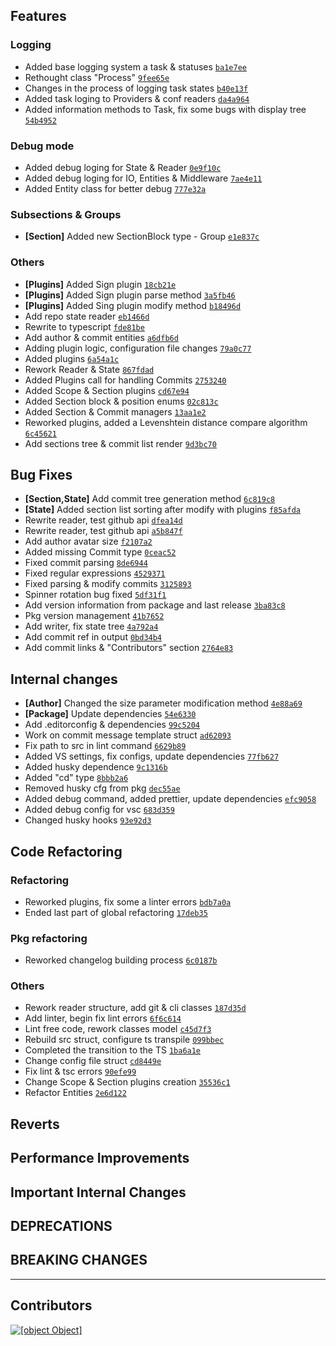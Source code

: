 ## Features
### Logging
- Added base logging system a task & statuses  [``` ba1e7ee ```](https://github.com/keindev/changelog-guru/commit/ba1e7eeb4ac0c12044cbbe4ba17337add9f4bef1)
- Rethought class "Process"  [``` 9fee65e ```](https://github.com/keindev/changelog-guru/commit/9fee65edb1367e2d7a0ef914612f08bfd92b409b)
- Changes in the process of logging task states  [``` b40e13f ```](https://github.com/keindev/changelog-guru/commit/b40e13f2cde4fb283ecad8ab4e960fd0581dfca7)
- Added task loging to Providers & conf readers  [``` da4a964 ```](https://github.com/keindev/changelog-guru/commit/da4a9648e347355c44bb624dc4ffd3329309b302)
- Added information methods to Task, fix some bugs with display tree  [``` 54b4952 ```](https://github.com/keindev/changelog-guru/commit/54b49526b1ac69bbf8c3b42cad840c01f6743ea9)
### Debug mode
- Added debug loging for State & Reader  [``` 0e9f10c ```](https://github.com/keindev/changelog-guru/commit/0e9f10c025b094fc2ca84c5c4f2adda7921f511e)
- Added debug loging for IO, Entities & Middleware  [``` 7ae4e11 ```](https://github.com/keindev/changelog-guru/commit/7ae4e11d0956f95282e65c93daf829db78ed35c0)
- Added Entity class for better debug  [``` 777e32a ```](https://github.com/keindev/changelog-guru/commit/777e32a9082549e46c7bb6390af7bc2ca6949c4b)
### Subsections & Groups
- **[Section]** Added new SectionBlock type - Group  [``` e1e837c ```](https://github.com/keindev/changelog-guru/commit/e1e837ccf41fd543af77bf2595bca97adfecb0d7)
### Others
- **[Plugins]** Added Sign plugin  [``` 18cb21e ```](https://github.com/keindev/changelog-guru/commit/18cb21e45693d68e6cc499aac72882d91161fac2)
- **[Plugins]** Added Sign plugin parse method  [``` 3a5fb46 ```](https://github.com/keindev/changelog-guru/commit/3a5fb46755f9f12dd38142187f88eac7d3b81a99)
- **[Plugins]** Added Sing plugin modify method  [``` b18496d ```](https://github.com/keindev/changelog-guru/commit/b18496da836d33acb38e148032716e5abe374036)
- Add repo state reader  [``` eb1466d ```](https://github.com/keindev/changelog-guru/commit/eb1466da10729a4753fd936a9948551f76bd6e8a)
- Rewrite to typescript  [``` fde81be ```](https://github.com/keindev/changelog-guru/commit/fde81bef20850e326cdc4651015f7473a136b623)
- Add author & commit entities  [``` a6dfb6d ```](https://github.com/keindev/changelog-guru/commit/a6dfb6d6660ef32662a429fb470b34adbe1840d4)
- Adding plugin logic, configuration file changes  [``` 79a0c77 ```](https://github.com/keindev/changelog-guru/commit/79a0c77d6d8a04af0018288d68bfda06ab5da82c)
- Added plugins  [``` 6a54a1c ```](https://github.com/keindev/changelog-guru/commit/6a54a1cc5268f6ff14c6ecb2de66baa19c5d430a)
- Rework Reader & State  [``` 867fdad ```](https://github.com/keindev/changelog-guru/commit/867fdad66ab75b656a350e9a507410312a251ace)
- Added Plugins  call for handling Сommits  [``` 2753240 ```](https://github.com/keindev/changelog-guru/commit/27532404adba5d198f700e63054a1abe0b8120a9)
- Added Scope & Section plugins  [``` cd67e94 ```](https://github.com/keindev/changelog-guru/commit/cd67e94d5a6d4222631dab60540099f1497683e3)
- Added Section block & position enums  [``` 02c813c ```](https://github.com/keindev/changelog-guru/commit/02c813ce9e60859714358df21e9d1cd39ea18372)
- Added Section & Commit managers  [``` 13aa1e2 ```](https://github.com/keindev/changelog-guru/commit/13aa1e2053a0fa3de4b29c6f3a74b8557d1a98f4)
- Reworked plugins, added a Levenshtein distance compare algorithm  [``` 6c45621 ```](https://github.com/keindev/changelog-guru/commit/6c456218d0a6ccd698e56e3cb1f024e56db57844)
- Add sections tree & commit list render  [``` 9d3bc70 ```](https://github.com/keindev/changelog-guru/commit/9d3bc7004cb591eb3c5db11b5d4c3fec5540b2cb)
## Bug Fixes
- **[Section,State]** Add commit tree generation method  [``` 6c819c8 ```](https://github.com/keindev/changelog-guru/commit/6c819c80096fd1276185ad5d5180ada3965500e9)
- **[State]** Added section list sorting after modify with plugins  [``` f85afda ```](https://github.com/keindev/changelog-guru/commit/f85afda8443a3a593dbc3220da8a78ea007a209c)
- Rewrite reader, test github api  [``` dfea14d ```](https://github.com/keindev/changelog-guru/commit/dfea14d54f3a44d29bf943ea9a138538a5d7f2ae)
- Rewrite reader, test github api  [``` a5b847f ```](https://github.com/keindev/changelog-guru/commit/a5b847fc992182e3377a49d7777f2d22eb3f05ef)
- Add author avatar size  [``` f2107a2 ```](https://github.com/keindev/changelog-guru/commit/f2107a21143370f69a1edd965e2354d040456512)
- Added missing Commit type  [``` 0ceac52 ```](https://github.com/keindev/changelog-guru/commit/0ceac527bef36747930de4e91df52acd46017cdd)
- Fixed commit parsing  [``` 8de6944 ```](https://github.com/keindev/changelog-guru/commit/8de6944e8ac88bc96b8a3e83117ac506f36e7736)
- Fixed regular expressions  [``` 4529371 ```](https://github.com/keindev/changelog-guru/commit/452937153e7cd3582002c1538af00bfd23e37eed)
- Fixed parsing & modify commits  [``` 3125893 ```](https://github.com/keindev/changelog-guru/commit/3125893812639b832e1933bec6eb616e7de62f54)
- Spinner rotation bug fixed  [``` 5df31f1 ```](https://github.com/keindev/changelog-guru/commit/5df31f15da9d59bd71ea67d89ad7b628786589e9)
- Add version information from package and last release  [``` 3ba83c8 ```](https://github.com/keindev/changelog-guru/commit/3ba83c818ecd0566f077b969a05c3de2279803dc)
- Pkg version management  [``` 41b7652 ```](https://github.com/keindev/changelog-guru/commit/41b7652a3fcab0d0e812e91745897e82300b2495)
- Add writer, fix state tree  [``` 4a792a4 ```](https://github.com/keindev/changelog-guru/commit/4a792a4e0b487611611962cd60861b794d5e0562)
- Add commit ref in output  [``` 0bd34b4 ```](https://github.com/keindev/changelog-guru/commit/0bd34b47bfe986e95f2f04abc3702773fcf9558c)
- Add commit links & "Contributors" section  [``` 2764e83 ```](https://github.com/keindev/changelog-guru/commit/2764e83b47d9c0ed0a3ca7848476bda28e5f17c9)
## Internal сhanges
- **[Author]** Сhanged the size parameter modification method  [``` 4e88a69 ```](https://github.com/keindev/changelog-guru/commit/4e88a6906d363e24d8a4ccec6211906bf5825658)
- **[Package]** Update dependencies  [``` 54e6330 ```](https://github.com/keindev/changelog-guru/commit/54e63302f890edb007dd3a5911d6ae08ad62134f)
- Add .editorconfig & dependencies  [``` 99c5204 ```](https://github.com/keindev/changelog-guru/commit/99c5204c7f1816a0aac980ff56aa2c0573cb437a)
- Work on commit message template struct  [``` ad62093 ```](https://github.com/keindev/changelog-guru/commit/ad62093ee283cbf772724be6779935951a57bb17)
- Fix path to src in lint command  [``` 6629b89 ```](https://github.com/keindev/changelog-guru/commit/6629b89b82ce9262929938e8548fd884c2af13d3)
- Added VS settings, fix configs, update dependencies  [``` 77fb627 ```](https://github.com/keindev/changelog-guru/commit/77fb62753b6e7f634805215b7253c39b8947fc48)
- Added husky dependence  [``` 9c1316b ```](https://github.com/keindev/changelog-guru/commit/9c1316bc9ea7f8cc0e8234ca6b2e713015b71b98)
- Added "cd" type  [``` 8bbb2a6 ```](https://github.com/keindev/changelog-guru/commit/8bbb2a612fe2a8f52beb374c16a2d8972bc77893)
- Removed husky cfg from pkg  [``` dec55ae ```](https://github.com/keindev/changelog-guru/commit/dec55ae96d4020ddae99d521bcd7f86fbfc39ad7)
- Added debug command, added prettier, update dependencies  [``` efc9058 ```](https://github.com/keindev/changelog-guru/commit/efc9058577e69eea9bc701c6b09931f8a22dd2d6)
- Added debug config for vsc  [``` 683d359 ```](https://github.com/keindev/changelog-guru/commit/683d359880688c43de98a706f272107187df3023)
- Changed husky hooks  [``` 93e92d3 ```](https://github.com/keindev/changelog-guru/commit/93e92d38234536a06423894a761e243915f05d6a)
## Code Refactoring
### Refactoring
- Reworked plugins, fix some a linter errors  [``` bdb7a0a ```](https://github.com/keindev/changelog-guru/commit/bdb7a0a9cbc57c5aee3ad3b7785f4bb1be5e2c93)
- Ended last part of global refactoring  [``` 17deb35 ```](https://github.com/keindev/changelog-guru/commit/17deb35c2e0f7b5388e97b2fb993debeb73cf72d)
### Pkg refactoring
- Reworked changelog building process  [``` 6c0187b ```](https://github.com/keindev/changelog-guru/commit/6c0187bca88a0d0b68767c7ceb894c7b8e105c94)
### Others
- Rework reader structure, add git & cli classes  [``` 187d35d ```](https://github.com/keindev/changelog-guru/commit/187d35dc1436afaa290a4a7cda4926e6eebd0c26)
- Add linter, begin fix lint errors  [``` 6f6c614 ```](https://github.com/keindev/changelog-guru/commit/6f6c614cc5b0d700d8725a6ceeb2b4519be8b6a4)
- Lint free code, rework classes model  [``` c45d7f3 ```](https://github.com/keindev/changelog-guru/commit/c45d7f3aed91bb54886f21c57cf22296418c072d)
- Rebuild src struct, configure ts transpile  [``` 099bbec ```](https://github.com/keindev/changelog-guru/commit/099bbec3d0240870db4cfabb006a958c032e2d61)
- Completed the transition to the TS  [``` 1ba6a1e ```](https://github.com/keindev/changelog-guru/commit/1ba6a1e9ffb7ac6d4824005213b85f6f9e6bf5ab)
- Change config file struct  [``` cd8449e ```](https://github.com/keindev/changelog-guru/commit/cd8449e71e896be695c7bb8497b068d693a56db0)
- Fix lint & tsc errors  [``` 90efe99 ```](https://github.com/keindev/changelog-guru/commit/90efe997e7b8669d3e9a4e7239d3d9e7e61058b9)
- Change Scope & Section plugins creation  [``` 35536c1 ```](https://github.com/keindev/changelog-guru/commit/35536c131a08bfef67aa07244cde76183ff70240)
- Refactor Entities  [``` 2e6d122 ```](https://github.com/keindev/changelog-guru/commit/2e6d12275c2141337aab1c1af7a5b73b45b48ef0)
## Reverts
## Performance Improvements
## Important Internal Changes
## DEPRECATIONS
## BREAKING CHANGES
---
## Contributors
[![[object Object]](https://avatars3.githubusercontent.com/u/4527292?v=4&size=40)](https://github.com/keindev)